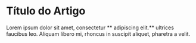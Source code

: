 # Título do Artigo #
Lorem ipsum dolor sit amet, consectetur ** adipiscing elit.** ultrices faucibus leo. Aliquam libero mi, rhoncus in suscipit aliquet, pharetra a velit.
